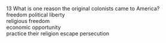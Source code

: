 13	What is one reason the original colonists came to America?	
    freedom	
    political liberty	
    religious freedom	
    economic opportunity	
    practice their religion	escape persecution
